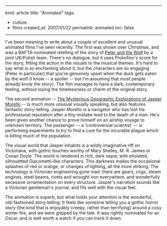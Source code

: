 -----
kind: article
title: "Animated"
tags:
- culture
- films
created_at: 2007/01/22
permalink: animated
toc: false
-----

<p>I've been meaning to write about a couple of excellent and unusual animated films I've seen recently. The first was shown over Christmas, and was a BAFTA-nominated retelling of the story of <a href="http://www.imdb.com/title/tt0863136/">Peter and the Wolf</a> by a joint UK/Polish team. There's no dialogue, but it uses Prokofiev's score for the story, fitting the action in the visuals to the musical themes. It's hard to say what is so enchanting about it, but the characters are so engaging (Peter in particular) that you're genuinely upset when the duck gets eaten by the wolf (I know -- a spoiler -- but I'm assuming that most people already know the story). The film manages to have a dark, contemporary feeling, without losing the timelessness or charm of the original story.</p>

<p>The second animation -- <a href="http://www.imdb.com/title/tt0469146/">The Mysterious Geographic Explorations of Jasper Morello</a> -- is much more unusual visually speaking, but also features fantastic story-telling. Jasper Morello is a navigator who has lost his professional reputation after a tiny mistake lead to the death of a man. He's been given another chance to prove himself on an airship voyage to unknown territory. The passenger -- a 'controversial scientist' -- is performing experiments to try to find a cure for the incurable plague which is killing much of the population.</p>

<p>The visual world that Jasper inhabits is a wildly imaginative riff on Victoriana, with gothic touches worthy of Mary Shelley, M. R. James or Conan Doyle. The world is rendered in rich, dark sepia, with etiolated, silhouetted Giacometti-like characters. This darkness makes the occasional splashes of red or orange, or changes of lighting, all the more striking. The technology is Victorian engineering gone mad: there are gears, cogs, steam engines, steel beams, rivets and wrought iron everywhere, and wonderfully excessive ornamentation on every structure. Jasper's narration sounds like a Victorian gentleman's journal, and fits well with the visual feel.</p>

<p>The animation is superb, but what holds your attention is the wonderful, old-fashioned story-telling. It feels like someone telling you a gothic horror story (the kind that is enjoyably creepy, rather than terrifying) around a cosy winter fire, and we were gripped by the tale. It was rightly nominated for an Oscar, and is well worth a watch if you can track it down.</p>



